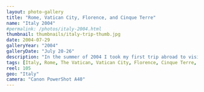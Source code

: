 ```yaml
---
layout: photo-gallery
title: "Rome, Vatican City, Florence, and Cinque Terre"
name: "Italy 2004"
#permalink: /photos/italy-2004.html
thumbnail: thumbnails/italy-trip-thumb.jpg
date: 2004-07-29
galleryYear: "2004"
galleryDate: "July 20-26"
description: "In the summer of 2004 I took my first trip abroad to visit the sites in and around Italy. My dad and I flew first to Rome, then traveled to The Vatican, drove to Florence and the coastal city of Manarola in the Cinque Terre region, and made a final pit stop in a little town called Pisa."
tags: [Italy, Rome, The Vatican, Vatican City, Florence, Cinque Terre, Manarola, Pisa]
reel: 105
geo: "Italy"
camera: "Canon PowerShot A40"
---
```

